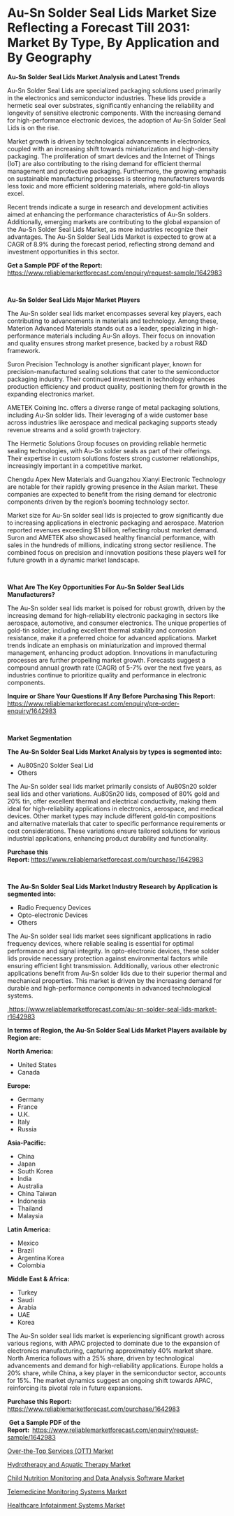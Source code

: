 <p><h1>Au-Sn Solder Seal Lids Market Size Reflecting a Forecast Till 2031: Market By Type, By Application and By Geography</h1></p><p><strong>Au-Sn Solder Seal Lids Market Analysis and Latest Trends</strong></p>
<p><p>Au-Sn Solder Seal Lids are specialized packaging solutions used primarily in the electronics and semiconductor industries. These lids provide a hermetic seal over substrates, significantly enhancing the reliability and longevity of sensitive electronic components. With the increasing demand for high-performance electronic devices, the adoption of Au-Sn Solder Seal Lids is on the rise.</p><p>Market growth is driven by technological advancements in electronics, coupled with an increasing shift towards miniaturization and high-density packaging. The proliferation of smart devices and the Internet of Things (IoT) are also contributing to the rising demand for efficient thermal management and protective packaging. Furthermore, the growing emphasis on sustainable manufacturing processes is steering manufacturers towards less toxic and more efficient soldering materials, where gold-tin alloys excel.</p><p>Recent trends indicate a surge in research and development activities aimed at enhancing the performance characteristics of Au-Sn solders. Additionally, emerging markets are contributing to the global expansion of the Au-Sn Solder Seal Lids Market, as more industries recognize their advantages. The Au-Sn Solder Seal Lids Market is expected to grow at a CAGR of 8.9% during the forecast period, reflecting strong demand and investment opportunities in this sector.</p></p>
<p><strong>Get a Sample PDF of the Report:&nbsp;</strong> <a href="https://www.reliablemarketforecast.com/enquiry/request-sample/1642983?utm_campaign=1569&utm_medium=2&utm_source=Github&utm_content=ia&utm_term=23102024&utm_id=au-sn-solder-seal-lids">https://www.reliablemarketforecast.com/enquiry/request-sample/1642983</a></p>
<p>&nbsp;</p>
<p><strong>Au-Sn Solder Seal Lids Major Market Players</strong></p>
<p><p>The Au-Sn solder seal lids market encompasses several key players, each contributing to advancements in materials and technology. Among these, Materion Advanced Materials stands out as a leader, specializing in high-performance materials including Au-Sn alloys. Their focus on innovation and quality ensures strong market presence, backed by a robust R&D framework.</p><p>Suron Precision Technology is another significant player, known for precision-manufactured sealing solutions that cater to the semiconductor packaging industry. Their continued investment in technology enhances production efficiency and product quality, positioning them for growth in the expanding electronics market.</p><p>AMETEK Coining Inc. offers a diverse range of metal packaging solutions, including Au-Sn solder lids. Their leveraging of a wide customer base across industries like aerospace and medical packaging supports steady revenue streams and a solid growth trajectory.</p><p>The Hermetic Solutions Group focuses on providing reliable hermetic sealing technologies, with Au-Sn solder seals as part of their offerings. Their expertise in custom solutions fosters strong customer relationships, increasingly important in a competitive market.</p><p>Chengdu Apex New Materials and Guangzhou Xianyi Electronic Technology are notable for their rapidly growing presence in the Asian market. These companies are expected to benefit from the rising demand for electronic components driven by the region’s booming technology sector.</p><p>Market size for Au-Sn solder seal lids is projected to grow significantly due to increasing applications in electronic packaging and aerospace. Materion reported revenues exceeding $1 billion, reflecting robust market demand. Suron and AMETEK also showcased healthy financial performance, with sales in the hundreds of millions, indicating strong sector resilience. The combined focus on precision and innovation positions these players well for future growth in a dynamic market landscape.</p></p>
<p>&nbsp;</p>
<p><strong>What Are The Key Opportunities For Au-Sn Solder Seal Lids Manufacturers?</strong></p>
<p><p>The Au-Sn solder seal lids market is poised for robust growth, driven by the increasing demand for high-reliability electronic packaging in sectors like aerospace, automotive, and consumer electronics. The unique properties of gold-tin solder, including excellent thermal stability and corrosion resistance, make it a preferred choice for advanced applications. Market trends indicate an emphasis on miniaturization and improved thermal management, enhancing product adoption. Innovations in manufacturing processes are further propelling market growth. Forecasts suggest a compound annual growth rate (CAGR) of 5-7% over the next five years, as industries continue to prioritize quality and performance in electronic components.</p></p>
<p><strong>Inquire or Share Your Questions If Any Before Purchasing This Report:</strong> <a href="https://www.reliablemarketforecast.com/enquiry/pre-order-enquiry/1642983?utm_campaign=1569&utm_medium=2&utm_source=Github&utm_content=ia&utm_term=23102024&utm_id=au-sn-solder-seal-lids">https://www.reliablemarketforecast.com/enquiry/pre-order-enquiry/1642983</a></p>
<p>&nbsp;</p>
<p><strong>Market Segmentation</strong></p>
<p><strong>The Au-Sn Solder Seal Lids Market Analysis by types is segmented into:</strong></p>
<p><ul><li>Au80Sn20 Solder Seal Lid</li><li>Others</li></ul></p>
<p><p>The Au-Sn solder seal lids market primarily consists of Au80Sn20 solder seal lids and other variations. Au80Sn20 lids, composed of 80% gold and 20% tin, offer excellent thermal and electrical conductivity, making them ideal for high-reliability applications in electronics, aerospace, and medical devices. Other market types may include different gold-tin compositions and alternative materials that cater to specific performance requirements or cost considerations. These variations ensure tailored solutions for various industrial applications, enhancing product durability and functionality.</p></p>
<p><strong>Purchase this Report:&nbsp;</strong><a href="https://www.reliablemarketforecast.com/purchase/1642983?utm_campaign=1569&utm_medium=2&utm_source=Github&utm_content=ia&utm_term=23102024&utm_id=au-sn-solder-seal-lids">https://www.reliablemarketforecast.com/purchase/1642983</a></p>
<p>&nbsp;</p>
<p><strong>The Au-Sn Solder Seal Lids Market Industry Research by Application is segmented into:</strong></p>
<p><ul><li>Radio Frequency Devices</li><li>Opto-electronic Devices</li><li>Others</li></ul></p>
<p><p>The Au-Sn solder seal lids market sees significant applications in radio frequency devices, where reliable sealing is essential for optimal performance and signal integrity. In opto-electronic devices, these solder lids provide necessary protection against environmental factors while ensuring efficient light transmission. Additionally, various other electronic applications benefit from Au-Sn solder lids due to their superior thermal and mechanical properties. This market is driven by the increasing demand for durable and high-performance components in advanced technological systems.</p></p>
<p><a href="https://www.reliablemarketforecast.com/au-sn-solder-seal-lids-market-r1642983?utm_campaign=1569&utm_medium=2&utm_source=Github&utm_content=ia&utm_term=23102024&utm_id=au-sn-solder-seal-lids">&nbsp;https://www.reliablemarketforecast.com/au-sn-solder-seal-lids-market-r1642983</a></p>
<p><strong>In terms of Region, the Au-Sn Solder Seal Lids Market Players available by Region are:</strong></p>
<p>
    <p> <strong> North America: </strong>
        <ul>
            <li>United States</li>
            <li>Canada</li>
        </ul>
        </p> 
    <p> <strong> Europe: </strong>
        <ul>
            <li>Germany</li>
            <li>France</li>
            <li>U.K.</li>
            <li>Italy</li>
            <li>Russia</li>
        </ul>
        </p> 
    <p> <strong> Asia-Pacific: </strong>
        <ul>
            <li>China</li>
            <li>Japan</li>
            <li>South Korea</li>
            <li>India</li>
            <li>Australia</li>
            <li>China Taiwan</li>
            <li>Indonesia</li>
            <li>Thailand</li>
            <li>Malaysia</li>
        </ul>
        </p> 
    <p> <strong> Latin America: </strong>
        <ul>
            <li>Mexico</li>
            <li>Brazil</li>
            <li>Argentina Korea</li>
            <li>Colombia</li>
        </ul>
        </p> 
    <p> <strong> Middle East & Africa: </strong>
        <ul>
            <li>Turkey</li>
            <li>Saudi</li>
            <li>Arabia</li>
            <li>UAE</li>
            <li>Korea</li>
        </ul>
    </p>
    </p>
<p><p>The Au-Sn solder seal lids market is experiencing significant growth across various regions, with APAC projected to dominate due to the expansion of electronics manufacturing, capturing approximately 40% market share. North America follows with a 25% share, driven by technological advancements and demand for high-reliability applications. Europe holds a 20% share, while China, a key player in the semiconductor sector, accounts for 15%. The market dynamics suggest an ongoing shift towards APAC, reinforcing its pivotal role in future expansions.</p></p>
<p><strong>Purchase this Report: </strong><a href="https://www.reliablemarketforecast.com/purchase/1642983?utm_campaign=1569&utm_medium=2&utm_source=Github&utm_content=ia&utm_term=23102024&utm_id=au-sn-solder-seal-lids">https://www.reliablemarketforecast.com/purchase/1642983</a></p>
<p>&nbsp;<strong>Get a Sample PDF of the Report:&nbsp;&nbsp;</strong><a href="https://www.reliablemarketforecast.com/enquiry/request-sample/1642983?utm_campaign=1569&utm_medium=2&utm_source=Github&utm_content=ia&utm_term=23102024&utm_id=au-sn-solder-seal-lids">https://www.reliablemarketforecast.com/enquiry/request-sample/1642983</a></p>
<p><strong></strong></p>
<p><p><a href="https://www.linkedin.com/pulse/comprehensive-over-the-top-services-ott-market-report-regional-fsz1e?utm_campaign=1569&utm_medium=2&utm_source=Github&utm_content=ia&utm_term=23102024&utm_id=au-sn-solder-seal-lids">Over-the-Top Services (OTT) Market</a></p><p><a href="https://www.linkedin.com/pulse/surfing-hydrotherapy-aquatic-therapy-wave-riding-market-currents-utdhe?utm_campaign=1569&utm_medium=2&utm_source=Github&utm_content=ia&utm_term=23102024&utm_id=au-sn-solder-seal-lids">Hydrotherapy and Aquatic Therapy Market</a></p><p><a href="https://www.linkedin.com/pulse/in-depth-child-nutrition-monitoring-data-analysis-software-l2ioc?utm_campaign=1569&utm_medium=2&utm_source=Github&utm_content=ia&utm_term=23102024&utm_id=au-sn-solder-seal-lids">Child Nutrition Monitoring and Data Analysis Software Market</a></p><p><a href="https://www.linkedin.com/pulse/analyzing-global-telemedicine-monitoring-systems-market-growth-u1adc?utm_campaign=1569&utm_medium=2&utm_source=Github&utm_content=ia&utm_term=23102024&utm_id=au-sn-solder-seal-lids">Telemedicine Monitoring Systems Market</a></p><p><a href="https://www.linkedin.com/pulse/charting-future-comprehensive-analysis-global-healthcare-infotainment-wcjhc?utm_campaign=1569&utm_medium=2&utm_source=Github&utm_content=ia&utm_term=23102024&utm_id=au-sn-solder-seal-lids">Healthcare Infotainment Systems Market</a></p></p>